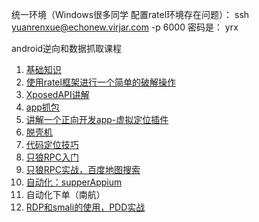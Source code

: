 统一环境（Windows很多同学 配置ratel环境存在问题）：   ssh yuanrenxue@echonew.virjar.com -p 6000  密码是： yrx


android逆向和数据抓取课程

1. [基础知识](./01_first.md)
2. [使用ratel框架进行一个简单的破解操作](./02_crack_base_on_ratel.md)
3. [XposedAPI讲解](./03_java_basic.md)
4. [app抓包](./04.http_capture.md)
5. [讲解一个正向开发app-虚拟定位插件](./05_android_develop_virtual_location.md)
6. [脱壳机](./06_apk_unpack.md)
7. [代码定位技巧](./07_basic_code_location.md)
08. [只狼RPC入门](./08_sekiro_rpc.md)
09. [只狼RPC实战，百度地图搜索](./09_baidu_rpc.md)
10. [自动化：supperAppium](./10_supperappium.md)
11. 自动化下单（南航）
12. [RDP和smali的使用，PDD实战](./12_rdp.md)